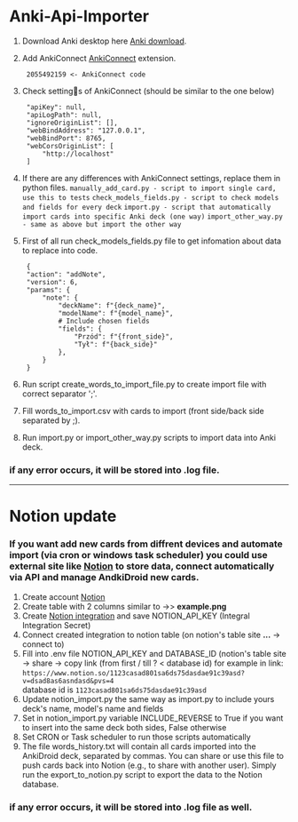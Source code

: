 # Anki-Api-Importer

1. Download Anki desktop here [Anki download](https://apps.ankiweb.net/).

2. Add AnkiConnect [AnkiConnect](https://ankiweb.net/shared/info/2055492159) extension.

		2055492159 <- AnkiConnect code

3. Check settings of AnkiConnect (should be similar to the one below) 

		"apiKey": null,
		"apiLogPath": null,
		"ignoreOriginList": [],
		"webBindAddress": "127.0.0.1",
		"webBindPort": 8765,
		"webCorsOriginList": [
			"http://localhost"
		]

4. If there are any differences with AnkiConnect settings, replace them in python files.
	`manually_add_card.py - script to import single card, use this to tests`
	`check_models_fields.py - script to check models and fields for every deck`
	`import.py - script that automatically import cards into specific Anki deck (one way)`
	`import_other_way.py - same as above but import the other way`
5. First of all run check_models_fields.py file to get infomation about data to replace into code.

		{
        "action": "addNote",
        "version": 6,
        "params": {
            "note": {
                "deckName": f"{deck_name}",
                "modelName": f"{model_name}",
                # Include chosen fields
                "fields": {
                    "Przód": f"{front_side}",
                    "Tył": f"{back_side}"
                },
            }
        }
	
6. Run script create_words_to_import_file.py to create import file with correct separator ';'.
7. Fill words_to_import.csv with cards to import (front side/back side separated by ;).
8. Run import.py or import_other_way.py scripts to import data into Anki deck.

### if any error occurs, it will be stored into .log file.

---

# Notion update
### If you want add new cards from diffrent devices and automate import (via cron or windows task scheduler) you could use external site like [Notion](https://www.notion.so/) to store data, connect automatically via API and manage AndkiDroid new cards.

1. Create account [Notion](https://www.notion.so/)
2. Create table with 2 columns similar to ->> **example.png**
3. Create  [Notion integration](https://developers.notion.com/docs/create-a-notion-integration) and save NOTION_API_KEY (Integral Integration Secret)
4. Connect created integration to notion table (on notion's table site **...** -> connect to)
5. Fill into .env file NOTION_API_KEY and DATABASE_ID (notion's table site -> share -> copy link (from first / till ? < database id) for example in link:
``https://www.notion.so/1123casad801sa6ds75dasdae91c39asd?v=dsad8as6asndasd&pvs=4``  
database id is
``1123casad801sa6ds75dasdae91c39asd``
6. Update notion_import.py the same way as import.py to include yours deck's name, model's name and fields
7. Set in notion_import.py variable INCLUDE_REVERSE to True if you want to insert into the same deck both sides, False otherwise
8. Set CRON or Task scheduler to run those scripts automatically
9. The file words_history.txt will contain all cards imported into the AnkiDroid deck, separated by commas. You can share or use this file to push cards back into Notion (e.g., to share with another user). Simply run the export_to_notion.py script to export the data to the Notion database.
### if any error occurs, it will be stored into .log file as well.


